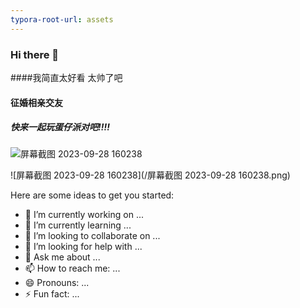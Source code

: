```yaml
---
typora-root-url: assets
---
```


### Hi there 👋

<!--
**AHUA-Official/AHUA-Official** is a ✨ _special_ ✨ repository because its `README.md` (this file) appears on your GitHub profile.

Here are some ideas to get you started:

- 🔭 I’m currently working on ...
- 🌱 I’m currently learning ...
- 👯 I’m looking to collaborate on ...
- 🤔 I’m looking for help with ...
- 💬 Ask me about ...
- 📫 How to reach me: ...
- 😄 Pronouns: ...
- ⚡ Fun fact: ...
  -->

####我简直太好看  太帅了吧



#### 征婚相亲交友   







##### 快来一起玩蛋仔派对吧!!!!

![屏幕截图 2023-09-28 160238](https://github.com/AHUA-Official/AHUA-Official/raw/main/屏幕截图%202023-09-28%20160238.png)

![屏幕截图 2023-09-28 160238](/屏幕截图 2023-09-28 160238.png)



Here are some ideas to get you started:

- 🔭 I’m currently working on ...
- 🌱 I’m currently learning ...
- 👯 I’m looking to collaborate on ...
- 🤔 I’m looking for help with ...
- 💬 Ask me about ...
- 📫 How to reach me: ...
- 😄 Pronouns: ...
- ⚡ Fun fact: ...



